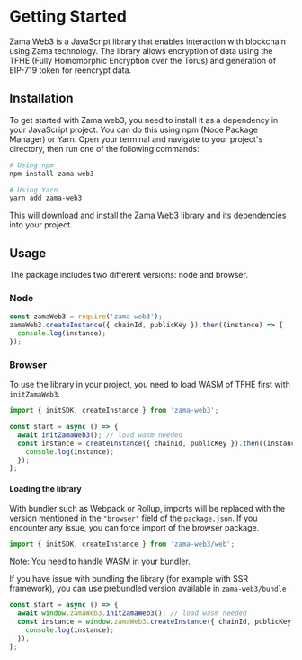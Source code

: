 # Getting Started

Zama Web3 is a JavaScript library that enables interaction with blockchain using Zama technology. The library allows encryption of data using the TFHE (Fully Homomorphic Encryption over the Torus) and generation of EIP-719 token for reencrypt data.

## Installation

To get started with Zama web3, you need to install it as a dependency in your JavaScript project. You can do this using npm (Node Package Manager) or Yarn. Open your terminal and navigate to your project's directory, then run one of the following commands:

```bash
# Using npm
npm install zama-web3

# Using Yarn
yarn add zama-web3
```

This will download and install the Zama Web3 library and its dependencies into your project.

## Usage

The package includes two different versions: node and browser.

### Node

```javascript
const zamaWeb3 = require('zama-web3');
zamaWeb3.createInstance({ chainId, publicKey }).then((instance) => {
  console.log(instance);
});
```

### Browser

To use the library in your project, you need to load WASM of TFHE first with `initZamaWeb3`.

```javascript
import { initSDK, createInstance } from 'zama-web3';

const start = async () => {
  await initZamaWeb3(); // load wasm needed
  const instance = createInstance({ chainId, publicKey }).then((instance) => {
    console.log(instance);
  });
};
```

#### Loading the library

With bundler such as Webpack or Rollup, imports will be replaced with the version mentioned in the `"browser"` field of the `package.json`. If you encounter any issue, you can force import of the browser package.

```javascript
import { initSDK, createInstance } from 'zama-web3/web';
```

Note: You need to handle WASM in your bundler.

If you have issue with bundling the library (for example with SSR framework), you can use prebundled version available in `zama-web3/bundle`

```javascript
const start = async () => {
  await window.zamaWeb3.initZamaWeb3(); // load wasm needed
  const instance = window.zamaWeb3.createInstance({ chainId, publicKey }).then((instance) => {
    console.log(instance);
  });
};
```
